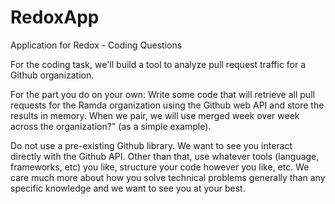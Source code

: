 # RedoxApp
 Application for Redox - Coding Questions

For the coding task, we'll build a tool to analyze pull request traffic 
for a Github organization.

For the part you do on your own: 
Write some code that will retrieve all pull requests for the Ramda organization 
using the Github web API and store the results in memory. When we pair, we will use 
merged week over week across the organization?" (as a simple example).

Do not use a pre-existing Github library. We want to see you interact directly 
with the Github API. Other than that, use whatever tools (language, frameworks, etc) 
you like, structure your code however you like, etc. We care much more about how you 
solve technical problems generally than any specific knowledge and we want to see you 
at your best.